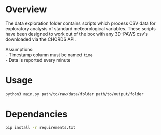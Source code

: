 # Overview
The data exploration folder contains scripts which process CSV data for exploratory analysis of standard meteorological variables.
These scripts have been designed to work out of the box with any 3D-PAWS csv's downloaded via the CHORDS API.

Assumptions:<br>
    - Timestamp column must be named ```time```<br>
    - Data is reported every minute

# Usage
```bash
python3 main.py path/to/raw/data/folder path/to/output/folder
```

# Dependancies 
```bash
pip install -r requirements.txt
```
